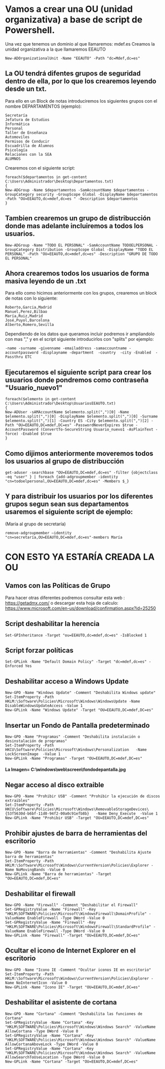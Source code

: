 # Vamos a crear una OU (unidad organizativa) a base de script de Powershell. #
Una vez que tenemos un dominio al que llamaremos: mdef.es
Creamos la unidad organizativa a la que llamaremos EEAUTO
```
New-ADOrganizationalUnit -Name "EEAUTO" -Path "dc=Mdef,dc=es"
```

## La OU tendrá difentes grupos de seguridad dentro de ella, por lo que los crearemos leyendo desde un txt.
Para ello en un Block de notas introduciremos los siguientes grupos con el nombre DEPARTAMENTOS (ejemplo):
```
Secretaría
Jefatura de Estudios
Informática
Personal
Taller de Enseñanza
Automoviles
Permisos de Conducir
Escuadrilla de Alumnos
Psicología
Relaciones con la SEA
ALUMNOS
```
Crearemos con el siguiente script:

```
foreach($departamentos in get-content C:\Users\Administrador\Desktop\Departamentos.txt)
{
New-ADGroup -Name $departamentos -SamAccountName $departamentos -GroupCategory security -GroupScope Global -DisplayName $departamentos -Path "OU=EEAUTO,dc=mdef,dc=es " -Description $departamentos
}
```
## Tambien crearemos un grupo de distribucción donde mas adelante incluiremos a todos los usuarios.
```
New-ADGroup -Name "TODO EL PERSONAL" -SamAccountName TODOELPERSONAL -GroupCategory Distribution -GroupScope Global -DisplayName "TODO EL PERSONAL" -Path "OU=EEAUTO,dc=mdef,dc=es" -Description "GRUPO DE TODO EL PERSONAL"
```
## Ahora crearemos todos los usuarios de forma masiva leyendo de un .txt
Para ello como hicimos anteriormente con los grupos, crearemos un block de notas con lo siguiente: 
```
Roberto,Garcia,Madrid
Manuel,Perez,Bilbao
María,Ruiz,Madrid
José,Puyol,Barcelona
Alberto,Romero,Sevilla
```
Dependiendo de los datos que queramos incluir podremos ir ampliandolo con mas "," y en el script siguiente introducirlos con "splits" por ejemplo:
```
-name -surname -givenname -emailaddress -samaccountname -accountpassword -displayname -department  -country  -city -Enabled  -Passthru ETC
```

## Ejecutaremos el siguiente script para crear los usuarios donde pondremos como contraseña "Usuario_nuevo1"
```
foreach($elemento in get-content C:\Users\Administrador\Desktop\UsuariosEEAUTO.txt)
{
New-ADUser -sAMAccountName $elemento.split(",")[0] -Name $elemento.split(",")[0] -DisplayName $elemento.split(",")[0] -Surname $elemento.split(",")[1] -Country ES -City $elemento.split(",")[2] -Path "OU=EEAUTO,DC=mdef,DC=es" -PasswordNeverExpires $true -AccountPassword (ConvertTo-SecureString Usuario_nuevo1 -AsPlainText -force) -Enabled $true
}
```

## Como dijimos anteriormente moveremos todos los usuarios al grupo de distribucción
```
get-aduser -searchbase "OU=EEAUTO,DC=mdef,dc=es" -filter {objectclass -eq "user" } | foreach {add-adgroupmember -identity "cn=todoelpersonal,OU=EEAUTO,DC=mdef,dc=es" -Members $_}
```

## Y para distribuir los usuarios por los diferentes grupos segun sean sus departamentos usaremos el siguiente script de ejemplo:
(María al grupo de secretaría)
```
remove-adgroupmember –identity "cn=secretaría,OU=EEAUTO,DC=mdef,dc=es"-members María
```

 # CON ESTO YA ESTARÍA CREADA LA OU
## Vamos con las Políticas de Grupo

Para hacer otras diferentes podremos consultar esta web : https://getadmx.com/
o descargar esta hoja de calculo: https://www.microsoft.com/en-us/download/confirmation.aspx?id=25250

## Script deshabilitar la herencia
```
Set-GPInheritance -Target "ou=EEAUTO,dc=mdef,dc=es" -IsBlocked 1
```
## Script forzar políticas
```
Set-GPLink -Name "Default Domain Policy" -Target "dc=mdef,dc=es" -Enforced Yes
```

## Deshabilitar acceso a Windows Update
```
New-GPO -Name "Windows Update" -Comment "Deshabilita Windows update"
Set-ItemProperty -Path HKLM:\Software\Policies\Microsoft\Windows\WindowsUpdate -Name DisableWindowsUpdateAccess -Value 1
New-GPLink -Name "Windows Update" -Target "OU=EEAUTO,DC=mdef,DC=es"
```
## Insertar un Fondo de Pantalla predeterminado
```
New-GPO -Name "Programas" -Comment "Deshabilita instalación o desinstalación de programas"
Set-ItemProperty -Path HKCU\Software\Policies\Microsoft\Windows\Personalization   -Name LockScreenImage  -Value 1
New-GPLink -Name "Programas" -Target "OU=EEAUTO,DC=mdef,DC=es"
```
#### La Imagen= C:\windows\web\screen\fondodepantalla.jpg

## Negar acceso al disco extraible 
```
New-GPO -Name "Prohibir USB" -Comment "Prohibir la ejecución de discos extraibles"
Set-ItemProperty -Path HKCU\Software\Policies\Microsoft\Windows\RemovableStorageDevices\{53f5630d-b6bf-11d0-94f2-00a0c91efb8b}   -Name Deny_Execute  -Value 1
New-GPLink -Name "Prohibir USB" -Target "OU=EEAUTO,DC=mdef,DC=es"
```

## Prohibir ajustes de barra de herramientas del escritorio
```
New-GPO -Name "Barra de herramientas" -Comment "Deshabilita Ajuste barra de herramientas"
Set-ItemProperty -Path HKLM:\Software\Microsoft\Windows\CurrentVersion\Policies\Explorer -Name NoMovingBands -Value 0
New-GPLink -Name "Barra de herramientas" -Target "OU=EEAUTO,DC=mdef,DC=es"
```

## Deshabilitar el firewall
``` 
New-GPO -Name "Firewall" -Comment "Deshabilitar el Firewall"
Set-GPRegistryValue -Name "Firewall" -Key "HKLM\SOFTWARE\Policies\Microsoft\WindowsFirewall\DomainProfile" -ValueName EnableFirewall -Type DWord -Value 0
Set-GPRegistryValue -Name "Firewall" -Key "HKLM\SOFTWARE\Policies\Microsoft\WindowsFirewall\StandardProfile" -ValueName EnableFirewall -Type DWord -Value 0
New-GPLink -Name "Firewall" -Target "OU=EEAUTO,DC=mdef,DC=es"
```

## Ocultar el icono de Internet Explorer en el escritorio
```
New-GPO -Name "Icono IE -Comment "Ocultar iconos IE en escritorio"
Set-ItemProperty -Path HKLM:\Software\Microsoft\Windows\CurrentVersion\Policies\Explorer -Name NoInternetIcon -Value 0
New-GPLink -Name "Icono IE" -Target "OU=EEAUTO,DC=mdef,DC=es"
```

## Deshabilitar el asistente de cortana
```
New-GPO -Name "Cortana" -Comment "Deshabilita las funciones de Cortana"
Set-GPRegistryValue -Name "Cortana" -Key "HKLM\SOFTWARE\Policies\Microsoft\Windows\Windows Search" -ValueName AllowCortana -Type DWord -Value 0
Set-GPRegistryValue -Name "Cortana" -Key "HKLM\SOFTWARE\Policies\Microsoft\Windows\Windows Search" -ValueName AllowCortanaAboveLock -Type DWord -Value 0
Set-GPRegistryValue -Name "Cortana" -Key "HKLM\SOFTWARE\Policies\Microsoft\Windows\Windows Search" -ValueName AllowSearchToUseLocation -Type DWord -Value 0
New-GPLink -Name "Cortana" -Target "OU=EEAUTO,DC=mdef,DC=es"
```
